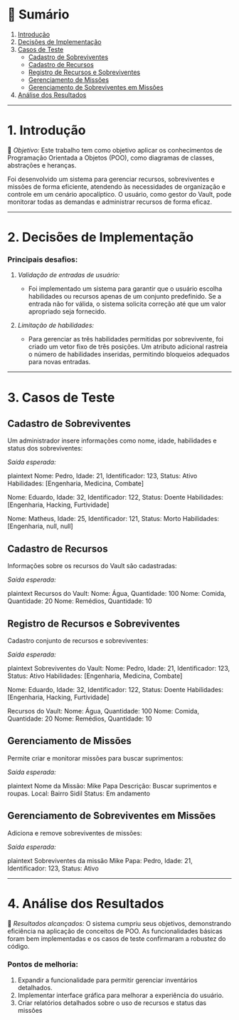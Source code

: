 

# 🔖 Sumário

1. [Introdução](#1-introdu%C3%A7%C3%A3o)
2. [Decisões de Implementação](#2-decis%C3%B5es-de-implementa%C3%A7%C3%A3o)
3. [Casos de Teste](#3-casos-de-teste)
   - [Cadastro de Sobreviventes](#cadastro-de-sobreviventes)
   - [Cadastro de Recursos](#cadastro-de-recursos)
   - [Registro de Recursos e Sobreviventes](#registro-de-recursos-e-sobreviventes)
   - [Gerenciamento de Missões](#gerenciamento-de-miss%C3%B5es)
   - [Gerenciamento de Sobreviventes em Missões](#gerenciamento-de-sobreviventes-em-miss%C3%B5es)
4. [Análise dos Resultados](#4-an%C3%A1lise-dos-resultados)

---

# 1. Introdução

🔎 *Objetivo:* Este trabalho tem como objetivo aplicar os conhecimentos de Programação Orientada a Objetos (POO), como diagramas de classes, abstrações e heranças.

Foi desenvolvido um sistema para gerenciar recursos, sobreviventes e missões de forma eficiente, atendendo às necessidades de organização e controle em um cenário apocalíptico. O usuário, como gestor do Vault, pode monitorar todas as demandas e administrar recursos de forma eficaz.

---

# 2. Decisões de Implementação

### Principais desafios:

1. *Validação de entradas de usuário:*

   - Foi implementado um sistema para garantir que o usuário escolha habilidades ou recursos apenas de um conjunto predefinido. Se a entrada não for válida, o sistema solicita correção até que um valor apropriado seja fornecido.

2. *Limitação de habilidades:*

   - Para gerenciar as três habilidades permitidas por sobrevivente, foi criado um vetor fixo de três posições. Um atributo adicional rastreia o número de habilidades inseridas, permitindo bloqueios adequados para novas entradas.

---

# 3. Casos de Teste

## Cadastro de Sobreviventes

Um administrador insere informações como nome, idade, habilidades e status dos sobreviventes:

*Saída esperada:*

plaintext
Nome: Pedro, Idade: 21, Identificador: 123, Status: Ativo
Habilidades: [Engenharia, Medicina, Combate]

Nome: Eduardo, Idade: 32, Identificador: 122, Status: Doente
Habilidades: [Engenharia, Hacking, Furtividade]

Nome: Matheus, Idade: 25, Identificador: 121, Status: Morto
Habilidades: [Engenharia, null, null]


## Cadastro de Recursos

Informações sobre os recursos do Vault são cadastradas:

*Saída esperada:*

plaintext
Recursos do Vault:
Nome: Água, Quantidade: 100
Nome: Comida, Quantidade: 20
Nome: Remédios, Quantidade: 10


## Registro de Recursos e Sobreviventes

Cadastro conjunto de recursos e sobreviventes:

*Saída esperada:*

plaintext
Sobreviventes do Vault:
Nome: Pedro, Idade: 21, Identificador: 123, Status: Ativo
Habilidades: [Engenharia, Medicina, Combate]

Nome: Eduardo, Idade: 32, Identificador: 122, Status: Doente
Habilidades: [Engenharia, Hacking, Furtividade]

Recursos do Vault:
Nome: Água, Quantidade: 100
Nome: Comida, Quantidade: 20
Nome: Remédios, Quantidade: 10


## Gerenciamento de Missões

Permite criar e monitorar missões para buscar suprimentos:

*Saída esperada:*

plaintext
Nome da Missão: Mike Papa
Descrição: Buscar suprimentos e roupas.
Local: Bairro Sidil
Status: Em andamento


## Gerenciamento de Sobreviventes em Missões

Adiciona e remove sobreviventes de missões:

*Saída esperada:*

plaintext
Sobreviventes da missão Mike Papa:
Pedro, Idade: 21, Identificador: 123, Status: Ativo


---

# 4. Análise dos Resultados

🔬 *Resultados alcançados:* O sistema cumpriu seus objetivos, demonstrando eficiência na aplicação de conceitos de POO. As funcionalidades básicas foram bem implementadas e os casos de teste confirmaram a robustez do código.

### Pontos de melhoria:

1. Expandir a funcionalidade para permitir gerenciar inventários detalhados.
2. Implementar interface gráfica para melhorar a experiência do usuário.
3. Criar relatórios detalhados sobre o uso de recursos e status das missões
